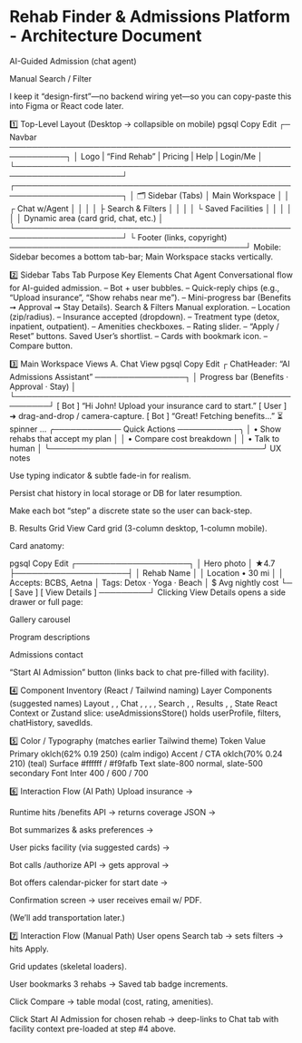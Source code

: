 # Rehab Finder & Admissions Platform - Architecture Document

AI-Guided Admission (chat agent)

Manual Search / Filter

I keep it “design-first”—no backend wiring yet—so you can copy-paste this into Figma or React code later.

1️⃣ Top-Level Layout (Desktop -> collapsible on mobile)
pgsql
Copy
Edit
┌─ Navbar ────────────────────────────────────────────────────────────┐
│ Logo | “Find Rehab” | Pricing | Help | Login/Me │
└─────────────────────────────────────────────────────────────────────┘
┌─────────────────────────────────────────────────────────────────────┐
│ 🗂️ Sidebar (Tabs) │ Main Workspace │
│ ┌ Chat w/Agent │ │ │
│ ├ Search & Filters │ │ │
│ └ Saved Facilities │ │ │
│ │ │ Dynamic area (card grid, chat, etc.) │
└─────────────────────────────────────────────────────────────────────┘
└ Footer (links, copyright) ──────────────────────────────────────────┘
Mobile: Sidebar becomes a bottom tab-bar; Main Workspace stacks vertically.

2️⃣ Sidebar Tabs
Tab Purpose Key Elements
Chat Agent Conversational flow for AI-guided admission. – Bot + user bubbles.
– Quick-reply chips (e.g., “Upload insurance”, “Show rehabs near me”).
– Mini-progress bar (Benefits ➞ Approval ➞ Stay Details).
Search & Filters Manual exploration. – Location (zip/radius).
– Insurance accepted (dropdown).
– Treatment type (detox, inpatient, outpatient).
– Amenities checkboxes.
– Rating slider.
– “Apply / Reset” buttons.
Saved User’s shortlist. – Cards with bookmark icon.
– Compare button.

3️⃣ Main Workspace Views
A. Chat View
pgsql
Copy
Edit
┌ ChatHeader: “AI Admissions Assistant” ────────────────┐
│ Progress bar (Benefits · Approval · Stay) │
└────────────────────────────────────────────────────────┘
[ Bot ] “Hi John! Upload your insurance card to start.”
[ User ] ➜ drag-and-drop / camera-capture.
[ Bot ] “Great! Fetching benefits…” ⏳ spinner
…
╭──────────── Quick Actions ───────────╮
│ • Show rehabs that accept my plan │
│ • Compare cost breakdown │
│ • Talk to human │
╰──────────────────────────────────────╯
UX notes

Use typing indicator & subtle fade-in for realism.

Persist chat history in local storage or DB for later resumption.

Make each bot “step” a discrete state so the user can back-step.

B. Results Grid View
Card grid (3-column desktop, 1-column mobile).

Card anatomy:

pgsql
Copy
Edit
┌────────────────────┐
│ Hero photo │ ★4.7
├────────────────────┤
│ Rehab Name │
│ Location • 30 mi │
│ Accepts: BCBS, Aetna
│ Tags: Detox · Yoga · Beach
│ $ Avg nightly cost
└─ [ Save ] [ View Details ] ─────────┘
Clicking View Details opens a side drawer or full page:

Gallery carousel

Program descriptions

Admissions contact

“Start AI Admission” button (links back to chat pre-filled with facility).

4️⃣ Component Inventory (React / Tailwind naming)
Layer Components (suggested names)
Layout <AppShell>, <SidebarTabs>, <MainPanel>
Chat <ChatWindow>, <MessageBubble>, <QuickReplies>, <TypingDots>, <ProgressStepper>
Search <FilterDrawer>, <RangeSlider>, <CheckboxList>
Results <RehabCard>, <RehabGrid>, <RehabDetailDrawer>
State React Context or Zustand slice: useAdmissionsStore()
holds userProfile, filters, chatHistory, savedIds.

5️⃣ Color / Typography (matches earlier Tailwind theme)
Token Value
Primary oklch(62% 0.19 250) (calm indigo)
Accent / CTA oklch(70% 0.24 210) (teal)
Surface #ffffff / #f9fafb
Text slate-800 normal, slate-500 secondary
Font Inter 400 / 600 / 700

6️⃣ Interaction Flow (AI Path)
Upload insurance →

Runtime hits /benefits API → returns coverage JSON →

Bot summarizes & asks preferences →

User picks facility (via suggested cards) →

Bot calls /authorize API → gets approval →

Bot offers calendar-picker for start date →

Confirmation screen → user receives email w/ PDF.

(We’ll add transportation later.)

7️⃣ Interaction Flow (Manual Path)
User opens Search tab → sets filters → hits Apply.

Grid updates (skeletal loaders).

User bookmarks 3 rehabs → Saved tab badge increments.

Click Compare → table modal (cost, rating, amenities).

Click Start AI Admission for chosen rehab → deep-links to Chat tab with facility context pre-loaded at step #4 above.
